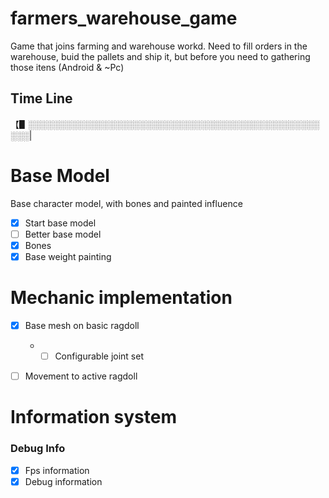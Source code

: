 # farmers_warehouse_game
Game that joins farming and warehouse workd. Need to fill orders in the warehouse, buid the pallets and ship it, but before you need to gathering those itens (Android &amp; ~Pc)

## Time Line

【▋░░░░░░░░░░░░░░░░░░░░░░░░░░░░░░░░░░░░░░░░░░░░░░░░░░|
# Base Model
Base character model, with bones and painted influence
* [x] Start base model
* [ ] Better base model
* [x] Bones
* [x] Base weight painting

# Mechanic implementation
* [x] Base mesh on basic ragdoll
    - * [ ] Configurable joint set
* [ ] Movement to active ragdoll


# Information system
### Debug Info
* [x] Fps information
* [x] Debug information